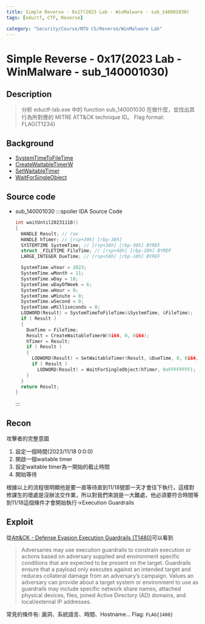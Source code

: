 ```yaml
---
title: Simple Reverse - 0x17(2023 Lab - WinMalware - sub_140001030)
tags: [eductf, CTF, Reverse]

category: "Security/Course/NTU CS/Reverse/WinMalware Lab"
---
```


# Simple Reverse - 0x17(2023 Lab - WinMalware - sub_140001030)

## Description
> 分析 eductf-lab.exe 中的 function sub_140001030 在做什麼，並找出其行為所對應的 MITRE ATT&CK technique ID。
> Flag format: FLAG{T1234}

## Background
* [SystemTimeToFileTime](https://learn.microsoft.com/zh-tw/windows/win32/api/timezoneapi/nf-timezoneapi-systemtimetofiletime)
* [CreateWaitableTimerW](https://learn.microsoft.com/zh-tw/windows/win32/api/synchapi/nf-synchapi-createwaitabletimerw)
* [SetWaitableTimer](https://learn.microsoft.com/zh-tw/windows/win32/api/synchapi/nf-synchapi-setwaitabletimer)
* [WaitForSingleObject](https://learn.microsoft.com/zh-tw/windows/win32/api/synchapi/nf-synchapi-waitforsingleobject)

## Source code
* sub_140001030
    :::spoiler IDA Source Code
    ```cpp
    int waitUntil20231118()
    {
      HANDLE Result; // rax
      HANDLE hTimer; // [rsp+30h] [rbp-38h]
      SYSTEMTIME SystemTime; // [rsp+38h] [rbp-30h] BYREF
      struct _FILETIME FileTime; // [rsp+48h] [rbp-20h] BYREF
      LARGE_INTEGER DueTime; // [rsp+50h] [rbp-18h] BYREF

      SystemTime.wYear = 2023;
      SystemTime.wMonth = 11;
      SystemTime.wDay = 18;
      SystemTime.wDayOfWeek = 6;
      SystemTime.wHour = 0;
      SystemTime.wMinute = 0;
      SystemTime.wSecond = 0;
      SystemTime.wMilliseconds = 0;
      LODWORD(Result) = SystemTimeToFileTime(&SystemTime, &FileTime);
      if ( Result )
      {
        DueTime = FileTime;
        Result = CreateWaitableTimerW(0i64, 0, 0i64);
        hTimer = Result;
        if ( Result )
        {
          LODWORD(Result) = SetWaitableTimer(Result, &DueTime, 0, 0i64, 0i64, 0);
          if ( Result )
            LODWORD(Result) = WaitForSingleObject(hTimer, 0xFFFFFFFF);
        }
      }
      return Result;
    }
    ```
    :::

## Recon
攻擊者的完整意圖
1. 設定一個時間(2023/11/18 0:0:0)
2. 開啟一個waitable timer
3. 設定waitable timer為一開始的截止時間
4. 開始等待

根據以上的流程很明顯他是要一直等待直到11/18號那一天才會往下執行，這樣對修課生的壞處是沒辦法交作業，所以對我們來說是一大難處，他必須要符合時間等到11/18這個條件才會開始執行$\to$Execution Guardrails

## Exploit
從[Att&CK - Defense Evasion Execution Guardrails (T1480)](https://attack.mitre.org/techniques/T1480/)可以看到
> Adversaries may use execution guardrails to constrain execution or actions based on adversary supplied and environment specific conditions that are expected to be present on the target. Guardrails ensure that a payload only executes against an intended target and reduces collateral damage from an adversary’s campaign. Values an adversary can provide about a target system or environment to use as guardrails may include specific network share names, attached physical devices, files, joined Active Directory (AD) domains, and local/external IP addresses.

常見的條件有: 漏洞、系統語言、時間、Hostname...
Flag: `FLAG{1480}`